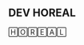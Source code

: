DEV HOREAL
-------------------------------------------------------------------------------------------
🄷🄾🅁🄴🄰🄻
